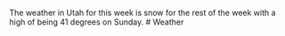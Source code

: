 The weather in Utah for this week is snow for the rest of the week with a high of being 41 degrees on Sunday. # Weather

